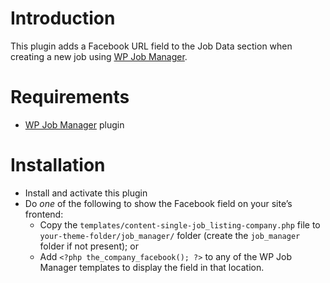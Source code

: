 # Introduction
This plugin adds a Facebook URL field to the Job Data section when creating a new job using [WP Job Manager](https://wpjobmanager.com).

# Requirements
- [WP Job Manager](http://wpjobmanager.com/) plugin

# Installation
- Install and activate this plugin
- Do *one* of the following to show the Facebook field on your site’s frontend:
	- Copy the `templates/content-single-job_listing-company.php` file to `your-theme-folder/job_manager/` folder (create the `job_manager` folder if not present); or
	- Add `<?php the_company_facebook(); ?>` to any of the WP Job Manager templates to display the field in that location.
